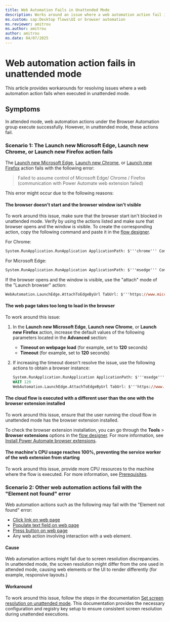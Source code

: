 ```yaml
---
title: Web Automation Fails in Unattended Mode
description: Works around an issue where a web automation action fail in unattended environment during runtime.
ms.custom: sap:Desktop flows\UI or browser automation
ms.reviewer: amitrou
ms.author: amitrou
author: amitrou
ms.date: 04/07/2025
---
```

# Web automation action fails in unattended mode

This article provides workarounds for resolving issues where a web automation action fails when executed in unattended mode.

## Symptoms

In attended mode, web automation actions under the Browser Automation group execute successfully. However, in unattended mode, these actions fail.

### Scenario 1: The Launch new Microsoft Edge, Launch new Chrome, or Launch new Firefox action fails

The [Launch new Microsoft Edge](/power-automate/desktop-flows/actions-reference/webautomation#launch-new-microsoft-edge), [Launch new Chrome](/power-automate/desktop-flows/actions-reference/webautomation#launchchromebase), or [Launch new Firefox](/power-automate/desktop-flows/actions-reference/webautomation#launchfirefoxbase) action fails with the following error:

> Failed to assume control of Microsoft Edge/ Chrome / Firefox (communication with Power Automate web extension failed)

This error might occur due to the following reasons:

#### The browser doesn't start and the browser window isn't visible

To work around this issue, make sure that the browser start isn't blocked in unattended mode. Verify by using the actions listed and make sure that browser opens and the window is visible. To create the corresponding action, copy the following command and paste it in the [flow designer](/power-automate/desktop-flows/flow-designer).

For Chrome:

```ps
System.RunApplication.RunApplication ApplicationPath: $'''chrome''' CommandLineArguments: $'''<https://www.microsoft.com/>''' WindowStyle: System.ProcessWindowStyle.Normal ProcessId=> AppProcessId
```

For Microsoft Edge:

```ps
System.RunApplication.RunApplication ApplicationPath: $'''msedge''' CommandLineArguments: $'''<https://www.microsoft.com/>''' WindowStyle: System.ProcessWindowStyle.Normal ProcessId=> AppProcessId
```

If the browser opens and the window is visible, use the "attach" mode of the "Launch browser" action:

```ps
WebAutomation.LaunchEdge.AttachToEdgeByUrl TabUrl: $'''https://www.microsoft.com/''' AttachTimeout: 5 TargetDesktop: $'''{\"DisplayName\":\"Local computer\",\"Route\":{\"ServerType\":\"Local\",\"ServerAddress\":\"\"},\"DesktopType\":\"local\"}''' BrowserInstance=> Browser
```

#### The web page takes too long to load in the browser

To work around this issue:

1. In the **Launch new Microsoft Edge**, **Launch new Chrome**, or **Launch new Firefox** action, increase the default values of the following parameters located in the **Advanced** section:

    - **Timeout on webpage load** (for example, set to **120** seconds)
    - **Timeout** (for example, set to **120** seconds)

1. If increasing the timeout doesn't resolve the issue, use the following actions to obtain a browser instance:

    ```ps
    System.RunApplication.RunApplication ApplicationPath: $'''msedge''' CommandLineArguments: $'''<https://www.microsoft.com/>''' WindowStyle: System.ProcessWindowStyle.Normal ProcessId=> AppProcessId
    WAIT 120
    WebAutomation.LaunchEdge.AttachToEdgeByUrl TabUrl: $'''https://www.microsoft.com/''' AttachTimeout: 30 TargetDesktop: $'''{\"DisplayName\":\"Local computer\",\"Route\":{\"ServerType\":\"Local\",\"ServerAddress\":\"\"},\"DesktopType\":\"local\"}''' BrowserInstance=> Browser
    ```

#### The cloud flow is executed with a different user than the one with the browser extension installed

To work around this issue, ensure that the user running the cloud flow in unattended mode has the browser extension installed.

To check the browser extension installation, you can go through the **Tools** > **Browser extensions** options in the [flow designer](/power-automate/desktop-flows/flow-designer). For more information, see [Install Power Automate browser extensions](/power-automate/desktop-flows/install-browser-extensions#install-browser-extensions).

#### The machine's CPU usage reaches 100%, preventing the service worker of the web extension from starting

To work around this issue, provide more CPU resources to the machine where the flow is executed. For more information, see [Prerequisites](/power-automate/desktop-flows/requirements#prerequisites).

### Scenario 2: Other web automation actions fail with the "Element not found" error

Web automation actions such as the following may fail with the "Element not found" error:

- [Click link on web page](/power-automate/desktop-flows/actions-reference/webautomation#clickbase)
- [Populate text field on web page](/power-automate/desktop-flows/actions-reference/webautomation#populatetextfieldbase)
- [Press button on web page](/power-automate/desktop-flows/actions-reference/webautomation#pressbuttonbase)
- Any web action involving interaction with a web element.

#### Cause

Web automation actions might fail due to screen resolution discrepancies. In unattended mode, the screen resolution might differ from the one used in attended mode, causing web elements or the UI to render differently (for example, responsive layouts.)

#### Workaround

To work around this issue, follow the steps in the documentation [Set screen resolution on unattended mode](/power-automate/desktop-flows/how-to/set-screen-resolution-unattended-mode). This documentation provides the necessary configuration and registry key setup to ensure consistent screen resolution during unattended executions.
